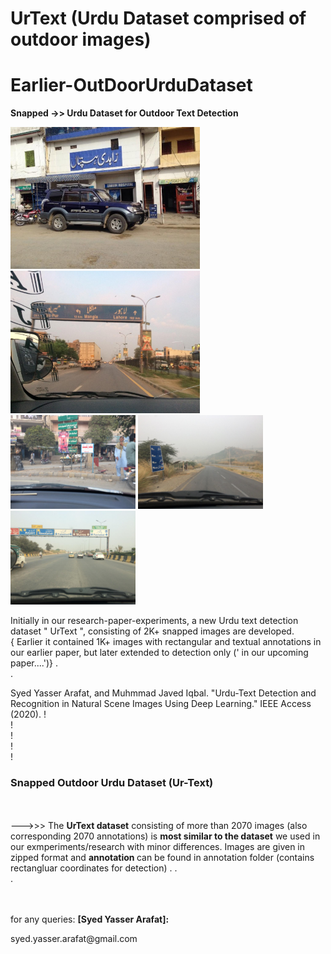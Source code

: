 # UrText    (Urdu Dataset comprised of outdoor images)

# Earlier-OutDoorUrduDataset
<b>Snapped ->> Urdu Dataset for Outdoor Text Detection </b>

<p>
  <img src="SampleImages/_UrTextV1_IMG_5523.jpg" width=303>
 <img src="SampleImages/_UrTextV1_IMG_5827.jpg" width=303>
  <br>
 <img src="SampleImages/_UrTextV1_IMG_2590.jpg" width=200>
<img src="SampleImages/_UrTextV1_IMG_2836.jpg" width=200>
  <img src="SampleImages/_UrTextV1_IMG_4126.jpg" width=200>

</p>
Initially in our research-paper-experiments, a new Urdu text detection dataset " UrText ", consisting of 2K+ snapped images are developed. <br>{ Earlier it contained 1K+ images with rectangular and textual annotations  in our earlier paper, but later extended to detection only (' in our upcoming paper....')}
.<br>
.<br>

Syed Yasser Arafat, and Muhmmad Javed Iqbal. "Urdu-Text Detection and Recognition in Natural Scene Images Using Deep Learning." IEEE Access (2020).
!<br>
!<br>
!<br>
!<br>
!<br>
### Snapped Outdoor Urdu Dataset   (Ur-Text)
</b>
<br>
<br>--->>> The <b>UrText dataset</b> consisting of more than 2070 images (also corresponding 2070 annotations)  is <b>most similar to the dataset</b> we used in our exmperiments/research with minor differences. Images are given in zipped format and  <b>annotation </b> can be found in annotation folder (contains rectangluar coordinates for detection) </b>. 
.<br>
.<br>
<br>
<br>
<div>
  <p> for any queries: <b > [Syed Yasser Arafat]: <mailto:syed.yasser.arafat@gmail.com> </b> 
</p>
</div>
syed.yasser.arafat@gmail.com
